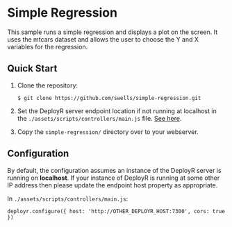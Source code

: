 # Simple Regression

This sample runs a simple regression and displays a plot on the screen. It uses 
the mtcars dataset and allows the user to choose the Y and X variables for the 
regression.

## Quick Start

1. Clone the repository:

   ```
   $ git clone https://github.com/swells/simple-regression.git
   ```
2. Set the DeployR server endpoint location if not running at localhost in the 
`./assets/scripts/controllers/main.js` file. 
[See here](#configuration).

3. Copy the `simple-regression/` directory over to your webserver.

## Configuration

By default, the configuration assumes an instance of the DeployR server is 
running on **localhost**. If your instance of DeployR is running at some other 
IP address then please update the endpoint host property as appropriate.

In `./assets/scripts/controllers/main.js`:

```
deployr.configure({ host: 'http://OTHER_DEPLOYR_HOST:7300', cors: true })
```

